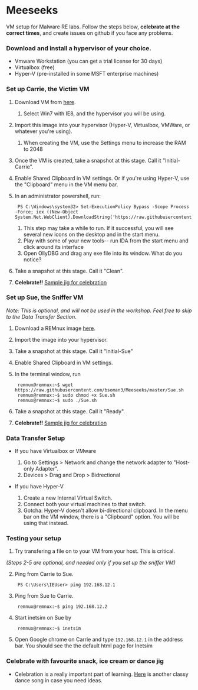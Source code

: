 # Meeseeks
VM setup for Malware RE labs. Follow the steps below, **celebrate at the correct times**, and create issues on github if you face any problems.

### Download and install a hypervisor of your choice.
* Vmware Workstation (you can get a trial license for 30 days)
* Virtualbox (free) 
* Hyper-V (pre-installed in some MSFT enterprise machines)

### Set up Carrie, the Victim VM
1. Download VM from [here](https://developer.microsoft.com/en-us/microsoft-edge/tools/vms/).
    1. Select Win7 with IE8, and the hypervisor you will be using.
2. Import this image into your hypervisor (Hyper-V, Virtualbox, VMWare, or whatever you're using).
    1. When creating the VM, use the Settings menu to increase the RAM to 2048
4. Once the VM is created, take a snapshot at this stage. Call it "Initial-Carrie".
5. Enable Shared Clipboard in VM settings. Or if you're using Hyper-V, use the "Clipboard" menu in the VM menu bar.
6. In an administrator powershell, run:

        PS C:\Windows\system32> Set-ExecutionPolicy Bypass -Scope Process -Force; iex ((New-Object System.Net.WebClient).DownloadString('https://raw.githubusercontent.com/bsoman3/Meeseeks/master/Carrie.ps1'))
    1. This step may take a while to run. If it successful, you will see several new icons on the desktop and in the start menu.
    2. Play with some of your new tools-- run IDA from the start menu and click around its interface
    3. Open OllyDBG and drag any exe file into its window. What do you notice?
6. Take a snapshot at this stage. Call it "Clean".
7. **Celebrate!!** [Sample jig for celebration](https://www.youtube.com/watch?v=7PCkvCPvDXk)

### Set up Sue, the Sniffer VM
*Note: This is optional, and will not be used in the workshop. Feel free to skip to the Data Transfer Section.*
1. Download a REMnux image [here](https://remnux.org/).
2. Import the image into your hypervisor.
3. Take a snapshot at this stage. Call it "Initial-Sue"
4. Enable Shared Clipboard in VM settings.
5. In the terminal window, run
    
        remnux@remnux:~$ wget https://raw.githubusercontent.com/bsoman3/Meeseeks/master/Sue.sh
        remnux@remnux:~$ sudo chmod +x Sue.sh
        remnux@remnux:~$ sudo ./Sue.sh

6. Take a snapshot at this stage. Call it "Ready".
7. **Celebrate!!** [Sample jig for celebration](https://www.youtube.com/watch?v=OPf0YbXqDm0)

### Data Transfer Setup
* If you have Virtualbox or VMware
    1. Go to Settings > Network and change the network adapter to "Host-only Adapter".
    2. Devices > Drag and Drop > Bidrectional

* If you have Hyper-V
    1. Create a new Internal Virtual Switch.
    2. Connect both your virtual machines to that switch.
    3. Gotcha: Hyper-V doesn't allow bi-directional clipboard. In the menu bar on the VM window, there is a "Clipboard" option. You will be using that instead.

### Testing your setup
1. Try transfering a file on to your VM from your host. This is critical.

*(Steps 2-5 are optional, and needed only if you set up the sniffer VM)*

2. Ping from Carrie to Sue.
        
        PS C:\Users\IEUser> ping 192.168.12.1

3. Ping from Sue to Carrie.
        
        remnux@remnux:~$ ping 192.168.12.2

4. Start inetsim on Sue by
    
        remnux@remnux:~$ inetsim

5. Open Google chrome on Carrie and type `192.168.12.1` in the address bar. You should see the the default html page for Inetsim

### Celebrate with favourite snack, ice cream or dance jig
* Celebration is a really important part of learning. [Here](https://www.youtube.com/watch?v=vjW8wmF5VWc) is another classy dance song in case you need ideas.
